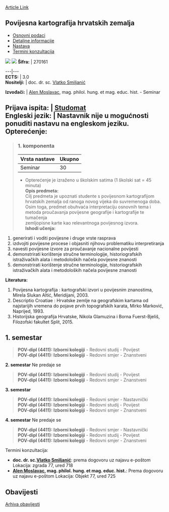 [Article Link](https://www.fhs.hr/predmet/pkhz)

## Povijesna kartografija hrvatskih zemalja
  * [Osnovni podaci](https://www.fhs.hr/predmet/pkhz#v1id-904854_94395_1_0 "Osnovni podaci")
  * [Detaljne informacije](https://www.fhs.hr/predmet/pkhz#v1id-904854_94395_1_1 "Detaljne informacije")
  * [Nastava](https://www.fhs.hr/predmet/pkhz#v1id-904854_94395_1_2 "Nastava")
  * [Termini konzultacija](https://www.fhs.hr/predmet/pkhz#v1id-904854_94395_1_3 "Termini konzultacija")


[![](https://www.fhs.hr/img/flags/gif/hr.gif)](https://www.fhs.hr/predmet/pkhz) [![](https://www.fhs.hr/img/flags/gif/gb.gif)](https://www.fhs.hr/en/course/hcocc)
**Šifra:** |  270161  
  
---|---  
**ECTS:** |  3.0   
**Nositelji:** |  doc. dr. sc. [Vlatko Smiljanić](https://www.fhs.hr/djelatnik/vlatko.smiljanic)   
  
**Izvođači:** |  [Alen Moslavac](https://www.fhs.hr/djelatnik/alen.moslavac), mag. philol. hung. et mag. educ. hist. - Seminar  
  
**Prijava ispita:** |  [Studomat](http://www.isvu.hr/studomat)  
**Engleski jezik:** |  Nastavnik nije u mogućnosti ponuditi nastavu na engleskom jeziku.   
**Opterećenje:**  
---  
> ### 1. komponenta
> | Vrsta nastave | Ukupno  
> ---|---  
> Seminar | 30  
> * Opterećenje je izraženo u školskim satima (1 školski sat = 45 minuta)   
**Opis predmeta:**  
> Cilj predmeta je upoznati studente s povijesnom kartografijom hrvatskih zemalja od ranoga novog vijeka do suvremenoga doba.  
>  Osim toga, predmet obuhvaća interpretaciju osnovnih tema i metoda proučavanja povijesne geografije i kartografije te tumačenja  
>  zemljopisne karte kao relevantnoga povijesnog izvora.  
**Ishodi učenja:**  
  1. generirati i voditi povijesne i druge vrste rasprava
  2. izdvojiti povijesne procese i objasniti njihovu problematiku interpretiranja
  3. navesti povijesne izvore za proučavanje nacionalne povijesti
  4. demonstrirati korištenje stručne terminologije, historiografskih istraživačkih alata i metodoloških načela povijesne znanosti
  5. demonstrirati korištenje stručne terminologije, historiografskih istraživačkih alata i metodoloških načela povijesne znanosti

  
**Literatura:**  
  1. Povijesna kartografija : kartografski izvori u povijesnim znanostima, Mirela Slukan Altić, Meridijani, 2003. 
  2. Descriptio Croatiae : Hrvatske zemlje na geografskim kartama od najstarijih vremena do pojave prvih topografskih karata, Mirko Marković, Naprijed, 1993. 
  3. Historijska geografija Hrvatske, Nikola Glamuzina i Borna Fuerst-Bjeliš, Filozofski fakultet Split, 2015. 

  
**1. semestar**  
---  
> **POV-dipl (4411): Izborni kolegiji** - Redovni studij - Povijest  
>  **POV-dipl (4411): Izborni kolegiji** - Redovni smjer - Znanstveni  
>   
  
**2. semestar** Ne predaje se  
> **POV-dipl (4411): Izborni kolegiji** - Redovni studij - Povijest  
>  **POV-dipl (4411): Izborni kolegiji** - Redovni smjer - Znanstveni  
>   
  
**3. semestar**  
> **POV-dipl (4411): Izborni kolegiji** - Redovni smjer - Nastavnički  
>  **POV-dipl (4411): Izborni kolegiji** - Redovni studij - Povijest  
>  **POV-dipl (4411): Izborni kolegiji** - Redovni smjer - Znanstveni  
>   
  
**4. semestar** Ne predaje se  
> **POV-dipl (4411): Izborni kolegiji** - Redovni smjer - Nastavnički  
>  **POV-dipl (4411): Izborni kolegiji** - Redovni studij - Povijest  
>  **POV-dipl (4411): Izborni kolegiji** - Redovni smjer - Znanstveni  
>   
Termini konzultacija: 
  * **doc. dr. sc.[Vlatko Smiljanić](https://www.fhs.hr/djelatnik/vlatko.smiljanic)**: 
prema dogovoru uz najavu e-poštom
Lokacija: zgrada 77, ured 718 
  * **[Alen Moslavac](https://www.fhs.hr/djelatnik/alen.moslavac), mag. philol. hung. et mag. educ. hist.**: 
Prema dogovoru uz najavu e-poštom
Lokacija: Objekt 77, ured 725 


## Obavijesti
[Arhiva obavijesti](https://www.fhs.hr/predmet/pkhz?@=21ncn#news_124270 "Arhiva obavijesti")
